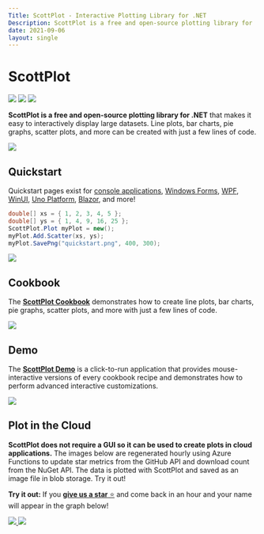 ```yaml
---
Title: ScottPlot - Interactive Plotting Library for .NET
Description: ScottPlot is a free and open-source plotting library for .NET that makes it easy to interactively display large datasets. Line plots, bar charts, pie graphs, scatter plots, and more can be created with just a few lines of code.
date: 2021-09-06
layout: single
---
```


<h1 class='border-0 mt-4 mb-0'>ScottPlot</h1>

[![](https://img.shields.io/nuget/dt/scottplot?color=29ab47&label=Downloads&logo=NuGet)](https://www.nuget.org/packages/ScottPlot/)
[![](https://img.shields.io/nuget/vpre/scottplot?color=044577&label=NuGet&logo=nuget)](https://www.nuget.org/packages/ScottPlot/)
[![](https://badgen.net/discord/members/Dru6fnY2UX?color=5562ea&icon=discord&label=Discord)](https://scottplot.net/discord/)

**ScottPlot is a free and open-source plotting library for .NET** that makes it easy to interactively display large datasets. Line plots, bar charts, pie graphs, scatter plots, and more can be created with just a few lines of code.

<a href='cookbook'>
  <img src='/images/scottplot.gif' class="d-block mx-auto my-5" />
</a>

## Quickstart 

Quickstart pages exist for [console applications](/quickstart/console/), [Windows Forms](/quickstart/winforms/), [WPF](/quickstart/wpf/), [WinUI](/quickstart/winui/), [Uno Platform](/quickstart/unoplatform/), [Blazor](/quickstart/blazor/), and more!

```cs
double[] xs = { 1, 2, 3, 4, 5 };
double[] ys = { 1, 4, 9, 16, 25 };
ScottPlot.Plot myPlot = new();
myPlot.Add.Scatter(xs, ys);
myPlot.SavePng("quickstart.png", 400, 300);
```

![](/images/quickstart/scottplot-quickstart-console.png)


## Cookbook

The [**ScottPlot Cookbook**](cookbook/5.0/) demonstrates how to create line plots, bar charts, pie graphs, scatter plots, and more with just a few lines of code. 

<a href='cookbook/5.0/'>
  <img src='images/cookbook.jpg' class="d-block mx-auto my-5" />
</a>

## Demo

The [**ScottPlot Demo**](demo/5.0/) is a click-to-run application that provides mouse-interactive versions of every cookbook recipe and demonstrates how to perform advanced interactive customizations.

<a href='demo/5.0/'>
  <img src='/images/demo/5.0/demo.png' class="d-block mx-auto my-5" />
</a>

## Plot in the Cloud

**ScottPlot does not require a GUI so it can be used to create plots in cloud applications.** The images below are regenerated hourly using Azure Functions to update star metrics from the GitHub API and download count from the NuGet API. The data is plotted with ScottPlot and saved as an image file in blob storage. Try it out!

**Try it out:** If you [**give us a star** ⭐](https://github.com/scottplot/scottplot) and come back in an hour and your name will appear in the graph below!


<a href="https://scottplotstatsstorage.z20.web.core.windows.net/stars.png" target="_blank">
  <img src="https://scottplotstatsstorage.z20.web.core.windows.net/stars.png" class="d-block mx-auto my-5" >
</a>

<a href='https://scottplotstatsstorage.z20.web.core.windows.net/scottplot-download-count.png'>
  <img src='https://scottplotstatsstorage.z20.web.core.windows.net/scottplot-download-count.png' class="d-block mx-auto my-5" >
</a>